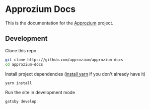 # Approzium Docs
This is the documentation for the [Approzium](https://github.com/approzium/approzium) project.


## Development

Clone this repo
```sh
git clone https://github.com/approzium/approzium-docs
cd approzium-docs
```

Install project dependencies ([install yarn](https://classic.yarnpkg.com/en/docs/install) if you don't already have it)
```sh
yarn install
```

Run the site in development mode
```sh
gatsby develop
```